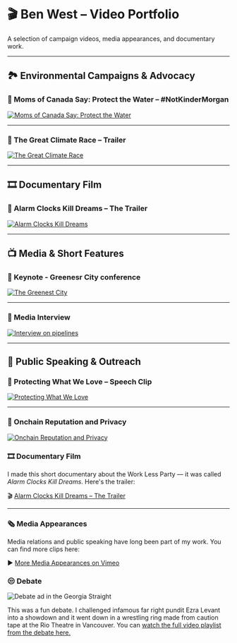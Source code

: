 # 🎬 Ben West – Video Portfolio

A selection of campaign videos, media appearances, and documentary work.

---

## 🏞️ Environmental Campaigns & Advocacy

### 🔹 Moms of Canada Say: Protect the Water – #NotKinderMorgan  
[![Moms of Canada Say: Protect the Water](https://img.youtube.com/vi/0JAW3bbeAp8/0.jpg)](https://youtu.be/0JAW3bbeAp8)

---

### 🔹 The Great Climate Race – Trailer  
[![The Great Climate Race](https://img.youtube.com/vi/TgANQTUsOW8/0.jpg)](https://youtu.be/TgANQTUsOW8)

---

## 🎞️ Documentary Film

### 🔹 Alarm Clocks Kill Dreams – The Trailer  
[![Alarm Clocks Kill Dreams](https://img.youtube.com/vi/vHxPgUlsbv0/0.jpg)](https://youtu.be/vHxPgUlsbv0)

---

## 📺 Media & Short Features

### 🔹 Keynote - Greenesr City conference 
[![The Greenest City](https://vumbnail.com/389306441.jpg)](https://vimeo.com/389306441)

---

### 🔹 Media Interview 
[![Interview on pipelines](https://vumbnail.com/64615761.jpg)](https://vimeo.com/64615761)

---

## 🎤 Public Speaking & Outreach

### 🔹 Protecting What We Love – Speech Clip  
[![Protecting What We Love](https://img.youtube.com/vi/tuwNtygdLf0/0.jpg)](https://youtu.be/tuwNtygdLf0)

---

### 🔹 Onchain Reputation and Privacy  
[![Onchain Reputation and Privacy](https://img.youtube.com/vi/g5lIpem25xM/0.jpg)](https://youtu.be/g5lIpem25xM)


### 🎞️ Documentary Film

I made this short documentary about the Work Less Party — it was called *Alarm Clocks Kill Dreams*. Here's the trailer:

🎬 [Alarm Clocks Kill Dreams – The Trailer](https://youtu.be/vHxPgUlsbv0)

---

### 🗞️ Media Appearances

Media relations and public speaking have long been part of my work. You can find more clips here:

▶️ [More Media Appearances on Vimeo](https://vimeo.com/user5100813)

### 😒 Debate
![Debate ad in the Georgia Straight](https://i0.wp.com/www.benwest.blog/wp-content/uploads/2024/11/FB_IMG_1729370917298-e1731202382522.jpg?resize=385%2C484&ssl=1)

This was a fun debate. I challenged infamous far right pundit Ezra Levant into a showdown and it went down in a wrestling ring made from caution tape at the Rio Theatre in Vancouver. You can [watch the full video playlist from the debate here.](https://youtube.com/playlist?list=PL1339ECBC041EA2C4&si=nuciZR99Nypmni45)
